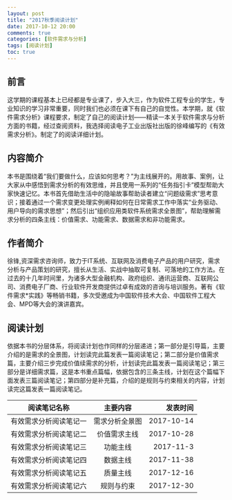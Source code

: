 ```yaml
---
layout: post
title: "2017秋季阅读计划"
date: 2017-10-12 20:00
comments: true
categories: [软件需求与分析]
tags: [阅读计划]
toc: true
---
```

<!--more-->
## 前言
这学期的课程基本上已经都是专业课了，步入大三，作为软件工程专业的学生，专业知识的学习非常重要，同时我们也必须在课下有自己的自觉性。本学期，就《软件需求分析》课程要求，制定了自己的阅读计划——精读一本关于软件需求与分析方面的书籍，经过查阅资料，我选择阅读电子工业出版社出版的徐峰编写的《有效需求分析》。制定了的阅读详细计划。

## 内容简介
本书是围绕着“我们要做什么，应该如何思考？”为主线展开的。用故事、案例，让大家从中感悟到需求分析的有效思维，并且使用一系列的“任务指引卡”模型帮助大家快速记忆。本书首先借助生活中的隐喻故事帮助读者建立“问题级需求”思考意识；接着通过一个需求变更处理实例阐释如何在日常需求工作中落实“业务驱动、用户导向的需求思想”；然后引出“组织应用类软件系统需求全景图”，帮助理解需求分析的四条主线：价值需求、功能需求、数据需求和非功能需求。

## 作者简介
徐锋,资深需求咨询师，致力于IT系统、互联网及消费电子产品的用户研究，需求分析与产品策划的研究，擅长从生活、实战中抽取可复制、可落地的工作方法。在过去的十几年时间里，为诸多大型金融机构、政府组织、通讯运营商、互联网公司、消费电子厂商、行业软件开发商提供过卓有成效的咨询与培训服务。著有《软件需求*实践》等畅销书籍，多次受邀成为中国软件技术大会、中国软件工程大会、MPD等大会的演讲嘉宾。
## 阅读计划
依据本书的分层体系，将阅读计划也作同样的分层递进；第一部分是引导篇，主要介绍的是需求的全景图，计划读完此篇发表一篇阅读笔记；第二部分是价值需求篇，主要介绍三步完成价值续需求的分析，计划读完此篇发表一篇阅读笔记；第三部分是详细需求篇，这是本书重点篇幅，依据包含的三条主线，计划在这个篇幅下面发表三篇阅读笔记；第四部分是补充篇，介绍的是规则与约束相关的内容，计划读完这篇发表一篇阅读笔记。

| 阅读笔记名称        | 主要内容           | 发表时间  |
| ------------- |:-------------:| -----:|
| 有效需求分析阅读笔记一      | 需求分析全景图 |2017-10-14 |
| 有效需求分析阅读笔记二      | 价值需求主线 |2017-10-28 |
| 有效需求分析阅读笔记三      | 功能主线 |2017-11-3 |
| 有效需求分析阅读笔记四      | 数据主线 |2017-11-38 |
| 有效需求分析阅读笔记五      | 质量主线 |2017-12-16 |
| 有效需求分析阅读笔记六      | 规则与约束 |2017-12-30 |

